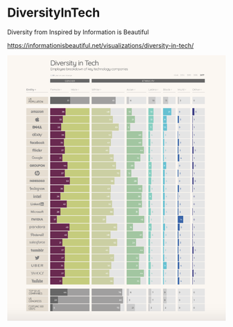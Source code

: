 # DiversityInTech
Diversity from Inspired by Information is Beautiful 

https://informationisbeautiful.net/visualizations/diversity-in-tech/

![alt text](DiversityInTech.png)

